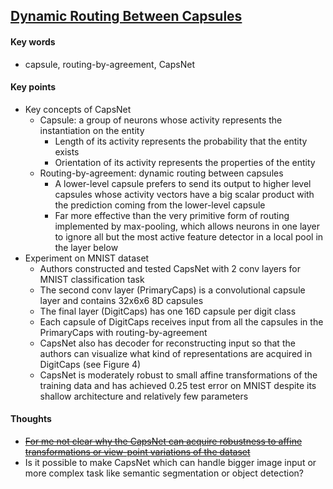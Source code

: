 ## [Dynamic Routing Between Capsules](https://arxiv.org/abs/1710.09829)

#### Key words

- capsule, routing-by-agreement, CapsNet

#### Key points

- Key concepts of CapsNet
	- Capsule: a group of neurons whose activity represents the instantiation on the entity
		- Length of its activity represents the probability that the entity exists
		- Orientation of its activity represents the properties of the entity
	- Routing-by-agreement: dynamic routing between capsules
		- A lower-level capsule prefers to send its output to higher level capsules whose activity vectors have a big scalar product with the prediction coming from the lower-level capsule
		- Far more effective than the very primitive form of routing implemented by max-pooling, which allows neurons in one layer to ignore all but the most active feature detector in a local pool in the layer below
- Experiment on MNIST dataset
	- Authors constructed and tested CapsNet with 2 conv layers for MNIST classification task
	- The second conv layer (PrimaryCaps) is a convolutional capsule layer and contains 32x6x6 8D capsules
	- The final layer (DigitCaps) has one 16D capsule per digit class 
	- Each capsule of DigitCaps receives input from all the capsules in the PrimaryCaps with routing-by-agreement
	- CapsNet also has decoder for reconstructing input so that the authors can visualize what kind of representations are acquired in DigitCaps (see Figure 4)
	- CapsNet is moderately robust to small affine transformations of the training data and has achieved 0.25 test error on MNIST despite its shallow architecture and relatively few parameters

#### Thoughts

- [~~For me not clear why the CapsNet can acquire robustness to affine transformations or view-point variations of the dataset~~](https://medium.com/@pechyonkin/understanding-hintons-capsule-networks-part-ii-how-capsules-work-153b6ade9f66)
- Is it possible to make CapsNet which can handle bigger image input or more complex task like semantic segmentation or object detection?
